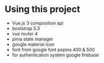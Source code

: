 # Using this project
* Vue.js 3 composition api
* bootstrap 5.3
* vue router 4
* pinia state manager
* google material icon
* font from google font popins 400 & 500
* for authentication system google firebase